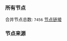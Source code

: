 ### 所有节点
合并节点总数: `7456`
[节点链接](https://raw.githubusercontent.com/rzhy1/11/master/sub/sub_merge_base64.txt)

### 节点来源